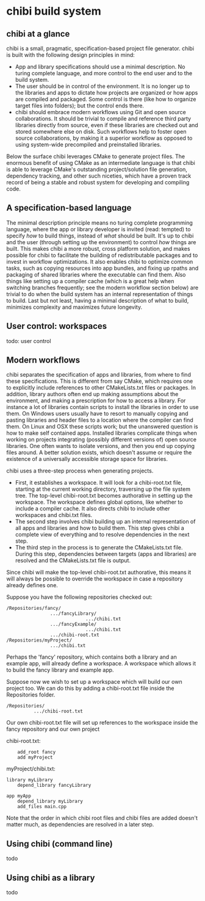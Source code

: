 # chibi build system
## chibi at a glance
chibi is a small, pragmatic, specification-based project file generator. chibi is built with the following design principles in mind:

* App and library specifications should use a minimal description. No turing complete language, and more control to the end user and to the build system.
* The user should be in control of the environment. It is no longer up to the libraries and apps to dictate how projects are organized or how apps are compiled and packaged. Some control is there (like how to organize target files into folders); but the control ends there.
* chibi should embrace modern workflows using Git and open source collaborations. It should be trivial to compile and reference third party libraries directly from source, even if these libraries are checked out and stored somewhere else on disk. Such workflows help to foster open source collaborations, by making it a superior workflow as opposed to using system-wide precompiled and preinstalled libraries.

Below the surface chibi leverages CMake to generate project files. The enormous benefit of using CMake as an intermediate language is that chibi is able to leverage CMake's outstanding project/solution file generation, dependency tracking, and other such niceties, which have a proven track record of being a stable and robust system for developing and compiling code.

## A specification-based language
The minimal description principle means no turing complete programming language, where the app or library developer is invited (read: tempted) to specify _how_ to build things, instead of _what_ should be built. It's up to chibi and the user (through setting up the environment) to control _how_ things are built. This makes chibi a more robust, cross platform solution, and makes possible for chibi to facilitate the building of redistributable packages and to invest in workflow optimizations. It also enables chibi to optimize common tasks, such as copying resources into app bundles, and fixing up rpaths and packaging of shared libraries where the executable can find them. Also things like setting up a compiler cache (which is a great help when switching branches frequently; see the modern workflow section below) are trivial to do when the build system has an internal representation of things to build. Last but not least, having a minimal description of what to build, minimizes complexity and maximizes future longevity.

## User control: workspaces
todo: user control

## Modern workflows
chibi separates the specification of apps and libraries, from where to find these specifications. This is different from say CMake, which requires one to explicitly include references to other CMakeLists.txt files or packages. In addition, library authors often end up making assumptions about the environment, and making a prescription for how to access a library. For instance a lot of libraries contain scripts to install the libraries in order to use them. On Windows users usually have to resort to manually copying and pasting libraries and header files to a location where the compiler can find them. On Linux and OSX these scripts work; but the unanswered question is how to make self contained apps. Installed libraries complicate things when working on projects integrating (possibly different versions of) open source libraries. One often wants to isolate versions, and then you end up copying files around. A better solution exists, which doesn't assume or require the existence of a universally accessible storage space for libraries.

chibi uses a three-step process when generating projects. 

* First, it establishes a workspace. It will look for a chibi-root.txt file, starting at the current working directory, traversing up the file system tree. The top-level chibi-root.txt becomes authorative in setting up the workspace. The workspace defines global options, like whether to include a compiler cache. It also directs chibi to include other workspaces and chibi.txt files.
* The second step involves chibi building up an internal representation of all apps and libraries and how to build them. This step gives chibi a complete view of everything and to resolve dependencies in the next step.
* The third step in the process is to generate the CMakeLists.txt file. During this step, dependencies between targets (apps and libraries) are resolved and the CMakeLists.txt file is output.

Since chibi will make the top-level chibi-root.txt authorative, this means it will always be possible to override the workspace in case a repository already defines one.

Suppose you have the following repositories checked out:

```
/Repositories/fancy/
                .../fancyLibrary/
                             .../chibi.txt
                .../fancyExample/
                             .../chibi.txt
                .../chibi-root.txt
/Repositories/myProject/
                .../chibi.txt
```

Perhaps the 'fancy' repository, which contains both a library and an example app, will already define a workspace. A workspace which allows it to build the fancy library and example app.

Suppose now we wish to set up a workspace which will build our own project too. We can do this by adding a chibi-root.txt file inside the Repositories folder.

```
/Repositories/
          .../chibi-root.txt
```

Our own chibi-root.txt file will set up references to the workspace inside the fancy repository and our own project

chibi-root.txt:

```
	add_root fancy
	add myProject
```

myProject/chibi.txt:

```
library myLibrary
	depend_library fancyLibrary
	
app myApp
	depend_library myLibrary
	add_files main.cpp
```

Note that the order in which chibi root files and chibi files are added doesn't matter much, as dependencies are resolved in a later step.

## Using chibi (command line)
todo

## Using chibi as a library
todo
